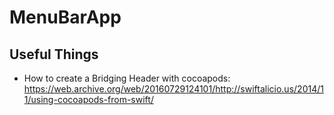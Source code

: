 # MenuBarApp

## Useful Things

* How to create a Bridging Header with cocoapods: https://web.archive.org/web/20160729124101/http://swiftalicio.us/2014/11/using-cocoapods-from-swift/